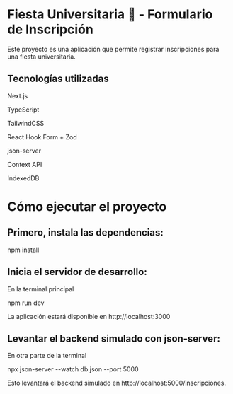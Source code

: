 # Fiesta Universitaria 🎉 - Formulario de Inscripción
Este proyecto es una aplicación que permite registrar inscripciones para una fiesta universitaria.

## Tecnologías utilizadas

Next.js

TypeScript

TailwindCSS

React Hook Form + Zod

json-server

Context API

IndexedDB

# Cómo ejecutar el proyecto

## Primero, instala las dependencias:

npm install

## Inicia el servidor de desarrollo:

En la terminal principal

npm run dev

La aplicación estará disponible en http://localhost:3000

## Levantar el backend simulado con json-server:

En otra parte de la terminal

npx json-server --watch db.json --port 5000

Esto levantará el backend simulado en http://localhost:5000/inscripciones.
